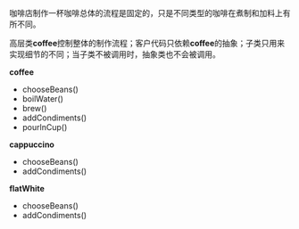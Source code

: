 咖啡店制作一杯咖啡总体的流程是固定的，只是不同类型的咖啡在煮制和加料上有所不同。

高层类**coffee**控制整体的制作流程；客户代码只依赖**coffee**的抽象；子类只用来实现细节的不同；当子类不被调用时，抽象类也不会被调用。

**coffee**

- chooseBeans()
- boilWater()
- brew()
- addCondiments()
- pourlnCup()

**cappuccino**

- chooseBeans()
- addCondiments()

**flatWhite**

- chooseBeans()
- addCondiments()

